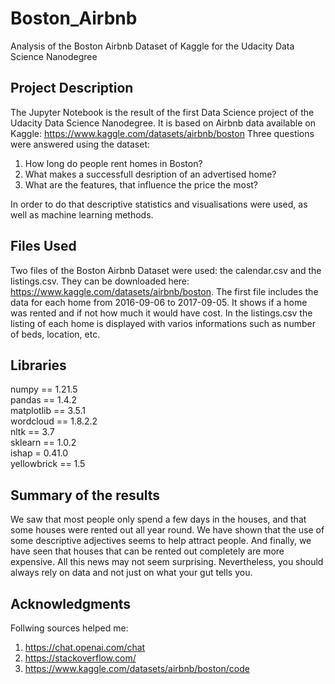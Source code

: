 # Boston_Airbnb
Analysis of the Boston Airbnb Dataset of Kaggle for the Udacity Data Science Nanodegree

## Project Description
The Jupyter Notebook is the result of the first Data Science project of the Udacity Data Science Nanodegree. It is based on Airbnb data available on Kaggle: https://www.kaggle.com/datasets/airbnb/boston
Three questions were answered using the dataset:
1. How long do people rent homes in Boston? 
2. What makes a successfull desription of an advertised home?
3. What are the features, that influence the price the most?  

In order to do that descriptive statistics and visualisations were used, as well as machine learning methods.

## Files Used
Two files of the Boston Airbnb Dataset were used: the calendar.csv and the listings.csv. They can be downloaded here: https://www.kaggle.com/datasets/airbnb/boston. The first file includes the data for each home from 2016-09-06 to 2017-09-05. It shows if a home was rented and if not how much it would have cost. In the listings.csv the listing of each home is displayed with varios informations such as number of beds, location, etc.

## Libraries
numpy == 1.21.5 \
pandas == 1.4.2 \
matplotlib == 3.5.1 \
wordcloud == 1.8.2.2 \
nltk == 3.7 \
sklearn == 1.0.2 \
ishap = 0.41.0  \
yellowbrick == 1.5

## Summary of the results
We saw that most people only spend a few days in the houses, and that some houses were rented out all year round. We have shown that the use of some descriptive adjectives seems to help attract people. And finally, we have seen that houses that can be rented out completely are more expensive. All this news may not seem surprising. Nevertheless, you should always rely on data and not just on what your gut tells you. 

## Acknowledgments
Follwing sources helped me: 
1. https://chat.openai.com/chat
2. https://stackoverflow.com/
3. https://www.kaggle.com/datasets/airbnb/boston/code
